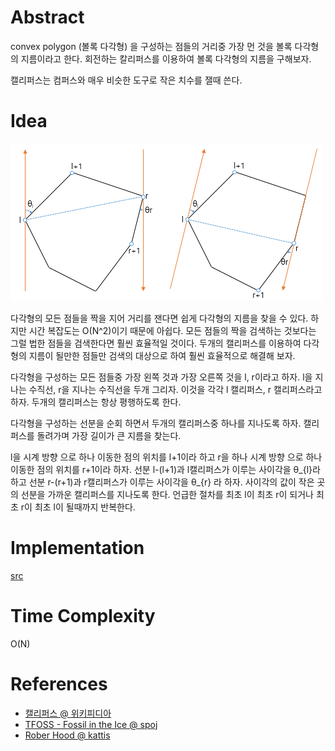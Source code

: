 # Abstract

convex polygon (볼록 다각형) 을 구성하는 점들의 거리중 가장 먼 것을
볼록 다각형의 지름이라고 한다. 회전하는 칼리퍼스를 이용하여 볼록 다각형의
지름을 구해보자.

캘리퍼스는 컴퍼스와 매우 비슷한 도구로 작은 치수를 잴때 쓴다.

# Idea

![](../_img/rotating_calipers.png)

다각형의 모든 점들을 짝을 지어 거리를 잰다면 쉽게 다각형의 지름을 찾을
수 있다. 하지만 시간 복잡도는 O(N^2)이기 때문에 아쉽다. 모든 점들의
짝을 검색하는 것보다는 그럴 법한 점들을 검색한다면 훨씬 효율적일
것이다.  두개의 캘리퍼스를 이용하여 다각형의 지름이 될만한
점들만 검색의 대상으로 하여 훨씬 효율적으로 해결해 보자.

다각형을 구성하는 모든 점들중 가장 왼쪽 것과 가장 오른쪽 것을 l,
r이라고 하자. l을 지나는 수직선, r을 지나는 수직선을 두개 그리자.
이것을 각각 l 캘리퍼스, r 캘리퍼스라고 하자. 두개의 캘리퍼스는 항상
평행하도록 한다.

다각형을 구성하는 선분을 순회 하면서 두개의 캘리퍼스중 하나를 지나도록
하자. 캘리퍼스를 돌려가며 가장 길이가 큰 지름을 찾는다. 

l을 시계 방향 으로 하나 이동한 점의 위치를 l+1이라 하고 r을 하나 시계
방향 으로 하나 이동한 점의 위치를 r+1이라 하자.  선분 l-(l+1)과
l캘리퍼스가 이루는 사이각을 θ_{l}라 하고 선분 r-(r+1)과 r캘리퍼스가
이루는 사이각을 θ_{r} 라 하자.  사이각의 값이 작은 곳의 선분을
가까운 캘리퍼스를 지나도록 한다. 언급한 절차를 최초 l이 최초 r이 되거나
최초 r이 최초 l이 될때까지 반복한다.

# Implementation

[src](../fundamentals/computationalgeometry/rotatingcalipers/a.cpp)

# Time Complexity

O(N)

# References

* [캘리퍼스 @ 위키피디아](https://ko.wikipedia.org/wiki/%EC%BA%98%EB%A6%AC%ED%8D%BC%EC%8A%A4)
* [TFOSS - Fossil in the Ice @ spoj](http://www.spoj.com/problems/TFOSS/)
* [Rober Hood @ kattis](https://open.kattis.com/problems/roberthood)
